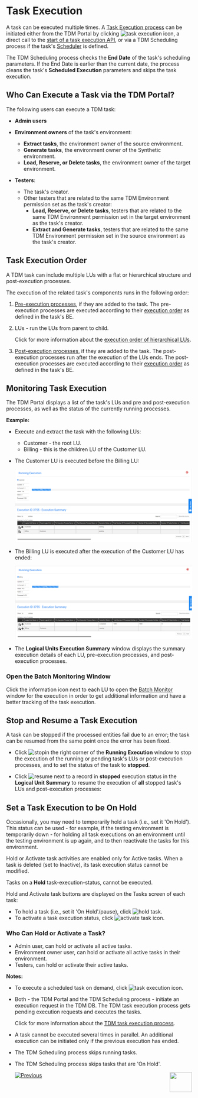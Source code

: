 # Task Execution

A task can be executed multiple times. A [Task Execution process](/articles/TDM/tdm_architecture/03_task_execution_processes.md) can be initiated either from the TDM Portal by clicking ![task execution icon](images/execute_task_icon.png), a direct call to the [start of a task execution API](/articles/TDM/tdm_gui/TDM_Task_Execution_Flows_APIs/04_execute_task_API.md), or via a TDM Scheduling process if the task's [Scheduler](22_task_execution_timing_tab.md) is defined.

The TDM Scheduling process checks the **End Date** of the task's scheduling parameters. If the End Date is earlier than the current date, the process cleans the task's **Scheduled Execution** parameters and skips the task execution. 

## Who Can Execute a Task via the TDM Portal?

The following users can execute a TDM task:

- **Admin users**
- **Environment owners** of the task's environment:
  - **Extract tasks**, the environment owner of the source environment.
  - **Generate tasks**, the environment owner of the Synthetic environment.
  - **Load, Reserve, or Delete tasks**, the environment owner of the target environment.

- **Testers**:
  - The task's creator.
  - Other testers that are related to the same TDM Environment permission set as the task's creator:
    - **Load, Reserve, or Delete tasks**, testers that are related to the same TDM Environment permission set in the target environment as the task's creator.
    - **Extract and Generate tasks**, testers that are related to the same TDM Environment permission set in the source environment as the task's creator. 

## Task Execution Order

A TDM task can include multiple LUs with a flat or hierarchical structure and post-execution processes.

The execution of the related task's components runs in the following order:

1. [Pre-execution processes](21_task_pre_and_post_execution_processes.md), if they are added to the task. The pre-execution processes are executed according to their [execution order](04_tdm_gui_business_entity_window.md#pre-and-post-execution-processes-tabs) as defined in the task's BE. 

2. LUs - run the LUs from parent to child.  

   Click for more information about the [execution order of hierarchical LUs](/articles/TDM/tdm_overview/03_business_entity_overview.md#task-execution-of-hierarchical-business-entities).

3. [Post-execution processes](21_task_pre_and_post_execution_processes.md), if they are added to the task. The post-execution processes run after the execution of the LUs ends. The post-execution processes are executed according to their [execution order](04_tdm_gui_business_entity_window.md#pre-and-post-execution-processes-tabs) as defined in the task's BE. 

## Monitoring Task Execution

The TDM Portal displays a list of the task's LUs and pre and post-execution processes, as well as the status of the currently running processes.


**Example:**

- Execute and extract the task with the following LUs:
  - Customer - the root LU.
  - Billing - this is the children LU of the Customer LU.

- The Customer LU is executed before the Billing LU:

  ![monitor execution](images/extract_task_execution_monitor.png)

- The Billing LU is executed after the execution of the Customer LU has ended:

  ![monitor execution](images/extract_task_execution_monitor_2.png)

- The **Logical Units Execution Summary** window displays the summary execution details of each LU, pre-execution processes, and post-execution processes.



###  Open the Batch Monitoring Window

Click the information icon next to each LU to open the [Batch Monitor](/articles/20_jobs_and_batch_services/18_batch_monitor.md) window for the execution in order to get additional information and have a better tracking of the task execution. 

## Stop and Resume a Task Execution

A task can be stopped if the processed entities fail due to an error; the task can be resumed from the same point once the error has been fixed. 

- Click ![stop](images/stop_execution_icon.png)in the right corner of the **Running Execution** window to stop the execution of the running or pending task's LUs or post-execution processes, and to set the status of the task to **stopped**.

- Click ![resume](images/resume_execution_icon.png) next to a record in **stopped** execution status in the **Logical Unit Summary** to resume the execution of **all** stopped task's LUs and post-execution processes:

  

## Set a Task Execution to be On Hold

Occasionally, you may need to temporarily hold a task (i.e., set it 'On Hold'). This status can be used - for example, if the testing environment is temporarily down - for holding all task executions on an environment until the testing environment is up again, and to then reactivate the tasks for this environment.

Hold or Activate task activities are enabled only for Active tasks. When a task is deleted (set to  Inactive), its task execution status cannot be modified.

Tasks on a **Hold** task-execution-status, cannot be executed.  

Hold and Activate task buttons are displayed on the Tasks screen of each task:

- To hold a task (i.e., set it 'On Hold'/pause), click ![hold task](images/hold_task_icon.png).
- To activate a task execution status, click ![activate task icon](images/activate_onhold_task_icon.png).

### Who Can Hold or Activate a Task?

- Admin user, can hold or activate all active tasks.
- Environment owner user, can hold or activate all active tasks in their environment.
- Testers, can hold or activate their active tasks.



**Notes:**

- To execute a scheduled task on demand, click ![task execution icon](images/execute_task_icon.png). 

- Both - the TDM Portal and the TDM Scheduling process - initiate an execution request in the TDM DB. The TDM task execution process gets pending execution requests and executes the tasks.

  Click for more information about the [TDM task execution process](/articles/TDM/tdm_architecture/03_task_execution_processes.md).

- A task cannot be executed several times in parallel. An additional execution can be initiated only if the previous execution has ended.

- The TDM Scheduling process skips running tasks.

- The TDM Scheduling process skips tasks that are 'On Hold'.



  [![Previous](/articles/images/Previous.png)](25_task_tdmdb_tables.md)[<img align="right" width="60" height="54" src="/articles/images/Next.png">](27_task_execution_history.md)

